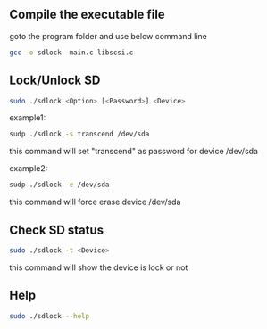 
## Compile the executable file
goto the program folder and use below command line
```bash
gcc -o sdlock  main.c libscsi.c

```

## Lock/Unlock SD
```bash
sudo ./sdlock <Option> [<Password>] <Device>
```
example1:
```bash
sudp ./sdlock -s transcend /dev/sda
```
this command will set "transcend" as password for device /dev/sda

example2:
```bash
sudp ./sdlock -e /dev/sda
```
this command will force erase device /dev/sda

## Check SD status

```bash
sudo ./sdlock -t <Device>
```
this command will show the device is lock or not

## Help
```bash
sudo ./sdlock --help 
```
